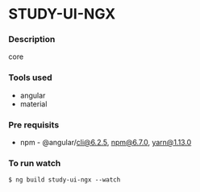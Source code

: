 # STUDY-UI-NGX

### Description
core


### Tools used
* angular
* material

### Pre requisits
* npm - @angular/cli@6.2.5, npm@6.7.0, yarn@1.13.0

### To run watch
`$ ng build study-ui-ngx --watch`
